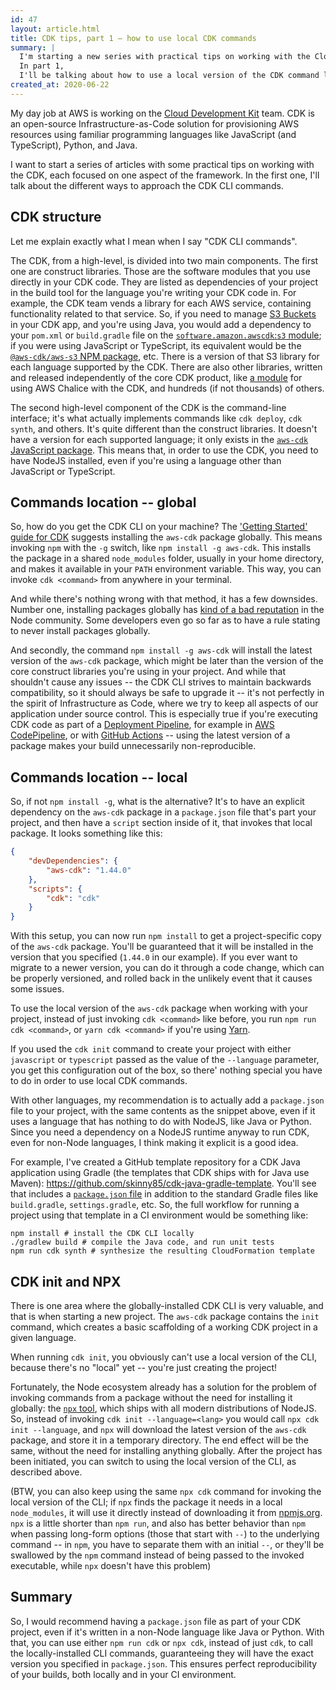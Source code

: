 ```yaml
---
id: 47
layout: article.html
title: CDK tips, part 1 – how to use local CDK commands
summary: |
  I'm starting a new series with practical tips on working with the Cloud Development Kit.
  In part 1,
  I'll be talking about how to use a local version of the CDK command line.
created_at: 2020-06-22
---
```


My day job at AWS is working on the
[Cloud Development Kit](https://github.com/aws/aws-cdk) team.
CDK is an open-source Infrastructure-as-Code solution for provisioning AWS resources using familiar programming languages like JavaScript (and TypeScript),
Python, and Java.

I want to start a series of articles with some practical tips on working with the CDK,
each focused on one aspect of the framework.
In the first one,
I'll talk about the different ways to approach the CDK CLI commands.

## CDK structure

Let me explain exactly what I mean when I say "CDK CLI commands".

The CDK,
from a high-level,
is divided into two main components.
The first one are construct libraries.
Those are the software modules that you use directly in your CDK code.
They are listed as dependencies of your project in the build tool for the language you're writing your CDK code in.
For example, the CDK team vends a library for each AWS service,
containing functionality related to that service.
So, if you need to manage
[S3 Buckets](https://docs.aws.amazon.com/AmazonS3/latest/dev/UsingBucket.html)
in your CDK app,
and you're using Java,
you would add a dependency to your `pom.xml` or `build.gradle`
file on the
[`software.amazon.awscdk`:`s3` module](https://search.maven.org/artifact/software.amazon.awscdk/s3);
if you were using JavaScript or TypeScript,
its equivalent would be the
[`@aws-cdk/aws-s3` NPM package](https://www.npmjs.com/package/@aws-cdk/aws-s3), etc.
There is a version of that S3 library for each language supported by the CDK.
There are also other libraries,
written and released independently of the core CDK product,
like [a module](https://github.com/alexpulver/cdk-chalice)
for using AWS Chalice with the CDK,
and hundreds (if not thousands)
of others.

The second high-level component of the CDK is the command-line interface;
it's what actually implements commands like `cdk deploy`,
`cdk synth`, and others.
It's quite different than the construct libraries.
It doesn't have a version for each supported language;
it only exists in the
[`aws-cdk` JavaScript package](https://www.npmjs.com/package/aws-cdk).
This means that,
in order to use the CDK,
you need to have NodeJS installed,
even if you're using a language other than JavaScript or TypeScript.

## Commands location -- global

So, how do you get the CDK CLI on your machine?
The ['Getting Started' guide for CDK](https://docs.aws.amazon.com/cdk/latest/guide/getting_started.html#getting_started_install)
suggests installing the `aws-cdk` package globally.
This means invoking `npm` with the `-g` switch,
like `npm install -g aws-cdk`.
This installs the package in a shared `node_modules` folder,
usually in your home directory,
and makes it available in your `PATH` environment variable.
This way, you can invoke `cdk <command>` from anywhere in your terminal.

And while there's nothing wrong with that method,
it has a few downsides.
Number one,
installing packages globally has
[kind of a bad reputation](https://www.smashingmagazine.com/2016/01/issue-with-global-node-npm-packages)
in the Node community.
Some developers even go so far as to have a rule stating to never install packages globally.

And secondly,
the command `npm install -g aws-cdk` will install the latest version of the `aws-cdk` package,
which might be later than the version of the core construct libraries you're using in your project.
And while that shouldn't cause any issues --
the CDK CLI strives to maintain backwards compatibility,
so it should always be safe to upgrade it --
it's not perfectly in the spirit of Infrastructure as Code,
where we try to keep all aspects of our application under source control.
This is especially true if you're executing CDK code as part of a
[Deployment Pipeline](https://www.amazon.com/gp/product/0321601912),
for example in [AWS CodePipeline](https://aws.amazon.com/codepipeline),
or with [GitHub Actions](https://github.com/features/actions) --
using the latest version of a package makes your build unnecessarily non-reproducible.

## Commands location -- local

So, if not `npm install -g`, what is the alternative?
It's to have an explicit dependency on the `aws-cdk` package in a `package.json` file that's part your project,
and then have a `script` section inside of it,
that invokes that local package.
It looks something like this:

```json
{
    "devDependencies": {
        "aws-cdk": "1.44.0"
    },
    "scripts": {
        "cdk": "cdk"
    }
}
```

With this setup,
you can now run `npm install` to get a project-specific copy of the `aws-cdk` package.
You'll be guaranteed that it will be installed in the version that you specified
(`1.44.0` in our example).
If you ever want to migrate to a newer version,
you can do it through a code change,
which can be properly versioned,
and rolled back in the unlikely event that it causes some issues.

To use the local version of the `aws-cdk` package when working with your project,
instead of just invoking `cdk <command>` like before,
you run `npm run cdk <command>`,
or `yarn cdk <command>` if you're using [Yarn](https://yarnpkg.com).

If you used the `cdk init` command to create your project with either `javascript`
or `typescript` passed as the value of the `--language` parameter,
you get this configuration out of the box,
so there' nothing special you have to do in order to use local CDK commands.

With other languages, my recommendation is to actually add a `package.json`
file to your project,
with the same contents as the snippet above,
even if it uses a language that has nothing to do with NodeJS,
like Java or Python.
Since you need a dependency on a NodeJS runtime anyway to run CDK,
even for non-Node languages,
I think making it explicit is a good idea.

For example, I've created a GitHub template repository
for a CDK Java application using Gradle
(the templates that CDK ships with for Java use Maven):
https://github.com/skinny85/cdk-java-gradle-template.
You'll see that includes a
[`package.json` file](https://github.com/skinny85/cdk-java-gradle-template/blob/master/package.json)
in addition to the standard Gradle files like `build.gradle`,
`settings.gradle`, etc.
So, the full workflow for running a project using that template in a CI environment would be something like:

```shell
npm install # install the CDK CLI locally
./gradlew build # compile the Java code, and run unit tests
npm run cdk synth # synthesize the resulting CloudFormation template 
```

## CDK init and NPX

There is one area where the globally-installed CDK CLI is very valuable,
and that is when starting a new project.
The `aws-cdk` package contains the `init` command,
which creates a basic scaffolding of a working CDK project in a given language.

When running `cdk init`,
you obviously can't use a local version of the CLI,
because there's no "local" yet --
you're just creating the project!

Fortunately, the Node ecosystem already has a solution for the problem of invoking commands from a package without the need for installing it globally:
the [`npx` tool](https://www.npmjs.com/package/npx),
which ships with all modern distributions of NodeJS.
So, instead of invoking `cdk init --language=<lang>`
you would call `npx cdk init --language`,
and `npx` will download the latest version of the `aws-cdk` package,
and store it in a temporary directory.
The end effect will be the same,
without the need for installing anything globally.
After the project has been initiated,
you can switch to using the local version of the CLI,
as described above.

(BTW, you can also keep using the same `npx cdk`
command for invoking the local version of the CLI;
if `npx` finds the package it needs in a local `node_modules`,
it will use it directly instead of downloading it from [npmjs.org](https://npmjs.org).
`npx` is a little shorter than `npm run`,
and also has better behavior than `npm` when passing long-form options
(those that start with `--`)
to the underlying command --
in `npm`, you have to separate them with an initial `--`,
or they'll be swallowed by the `npm`
command instead of being passed to the invoked executable,
while `npx` doesn't have this problem)

## Summary

So, I would recommend having a `package.json` file as part of your CDK project,
even if it's written in a non-Node language like Java or Python.
With that, you can use either `npm run cdk` or `npx cdk`,
instead of just `cdk`,
to call the locally-installed CLI commands,
guaranteeing they will have the exact version you specified in `package.json`.
This ensures perfect reproducibility of your builds,
both locally and in your CI environment.
